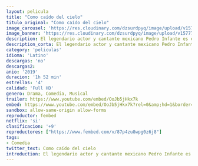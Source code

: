 ```yaml
---
layout: pelicula
title: "Como caído del cielo"
titulo_original: "Como caído del cielo"
image_carousel: 'https://res.cloudinary.com/dzsurdpyq/image/upload/v1577729946/como-caido-del-cielo-min.jpg'
image_banner: 'https://res.cloudinary.com/dzsurdpyq/image/upload/v1577729964/como-caido-del-cielo-banner.jpg'
description: El legendario actor y cantante mexicano Pedro Infante es enviado de regreso a la Tierra en el cuerpo de un imitador para enmendar sus errores por la forma en que trató a las mujeres y así ganar su entrada al cielo.
description_corta: El legendario actor y cantante mexicano Pedro Infante es enviado de regreso a la Tierra en el cuerpo de un imitador para enmendar sus errores por la forma en que trató a las mujeres y así ganar su entrada al cielo.
category: 'peliculas'
idioma: 'Latino'
descargas: 'no'
descargas2:
anio: '2019'
duracion: '1h 52 min'
estrellas: '4'
calidad: 'Full HD'
genero: Drama, Comedia, Musical
trailer: https://www.youtube.com/embed/OoJb5jHkx7k
embed: https://www.youtube.com/embed/OoJb5jHkx7k?rel=0&amp;hd=1&border=0&wmode=opaque&enablejsapi=1&modestbranding=1&controls=1&showinfo=1
sandbox: allow-same-origin allow-forms
reproductor: fembed
netflix: 'si'
clasificacion: '+9'
reproductores: ["https://www.fembed.com/v/87p4zu8wpg0z6j8"]
tags:
- Comedia
twitter_text: Como caído del cielo
introduction: El legendario actor y cantante mexicano Pedro Infante es enviado de regreso a la Tierra en el cuerpo de un imitador para enmendar sus errores por la forma en que trató a las mujeres y así ganar su entrada al cielo.
---
```












